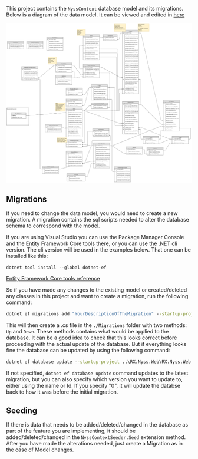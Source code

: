 ﻿This project contains the `NyssContext` database model and its migrations. Below is a diagram of the data model. It can be viewed and edited in [here](https://app.diagrams.net/#Uhttps://raw.githubusercontent.com/nyss-platform-norcross/nyss/master/src/RX.Nyss.Data/Nyss-Data-model.png)

![Data model ER Diagram](Nyss-Data-model.png)

## Migrations
If you need to change the data model, you would need to create a new migration. A migration contains the sql scripts needed to alter the database schema to correspond with the model.

If you are using Visual Studio you can use the Package Manager Console and the Entity Framework Core tools there, or you can use the .NET cli version. The cli version will be used in the examples below. That one can be installed like this:

```cli
dotnet tool install --global dotnet-ef
```

[Entity Framework Core tools reference](https://docs.microsoft.com/en-us/ef/core/miscellaneous/cli/dotnet)

So if you have made any changes to the existing model or created/deleted any classes in this project and want to create a migration, run the following command:

```cmd
dotnet ef migrations add "YourDescriptionOfTheMigration" --startup-project ..\RX.Nyss.Web\RX.Nyss.Web.csproj --context NyssContext
```

This will then create a .cs file in the `./Migrations` folder with two methods: `Up` and `Down`. These methods contains what would be applied to the database. It can be a good idea to check that this looks correct before proceeding with the actual update of the database. But if everything looks fine the database can be updated by using the following command:

```cmd
dotnet ef database update --startup-project ..\RX.Nyss.Web\RX.Nyss.Web.csproj --context NyssContext
```

If not specified, `dotnet ef database update` command updates to the latest migration, but you can also specify which version you want to update to, either using the name or Id. If you specify "0", it will update the databse back to how it was before the initial migration.

## Seeding
If there is data that needs to be added/deleted/changed in the database as part of the feature you are implementing, it should be added/deleted/changed in the `NyssContextSeeder.Seed` extension method. After you have made the alterations needed, just create a Migration as in the case of Model changes.
